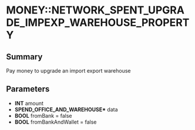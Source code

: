 # MONEY::NETWORK_SPENT_UPGRADE_IMPEXP_WAREHOUSE_PROPERTY

## Summary
Pay money to upgrade an import export warehouse

## Parameters
* **INT** amount
* **SPEND_OFFICE_AND_WAREHOUSE\*** data
* **BOOL** fromBank = false
* **BOOL** fromBankAndWallet = false